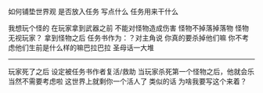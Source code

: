 如何铺垫世界观 
是否放入任务
写点什么
任务用来干什么

我想玩个怪的
在玩家拿到武器之前 不能对怪物造成伤害 怪物不掉落掉落物 怪物无视玩家？
拿到怪物之后 任务书作为：？对主角说 你真的要杀掉他们嘛 你不考虑他们生前是什么样的嘛巴拉巴拉 圣母话一大堆
____
玩家死了之后 设定被任务书作者复活/救助 
当玩家杀死第一个怪物之后，他就会乐 当然不需要考虑啦 这世界上就剩你一个活人了 类似的话
为啥我要写这个来着？

